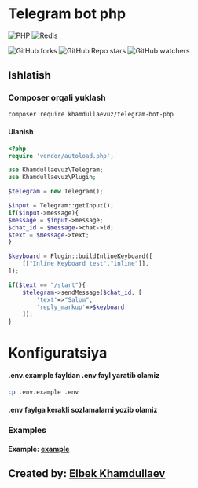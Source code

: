 # Telegram bot php

![PHP](https://img.shields.io/badge/php-%3E%3D5.6-8892bf.svg)
![Redis](https://img.shields.io/badge/Redis-required-green.svg)

![GitHub forks](https://img.shields.io/github/forks/KhamdullaevUz/telegram-bot-php?style=flat)
![GitHub Repo stars](https://img.shields.io/github/stars/KhamdullaevUz/telegram-bot-php?style=flat)
![GitHub watchers](https://img.shields.io/github/watchers/KhamdullaevUz/telegram-bot-php?style=flat)

## Ishlatish

### Composer orqali yuklash

```bash
composer require khamdullaevuz/telegram-bot-php
```

#### Ulanish

```php
<?php
require 'vendor/autoload.php';

use Khamdullaevuz\Telegram;
use Khamdullaevuz\Plugin;

$telegram = new Telegram();

$input = Telegram::getInput();
if($input->message){
$message = $input->message;
$chat_id = $message->chat->id;
$text = $message->text;
}

$keyboard = Plugin::buildInlineKeyboard([
	[["Inline Keyboard test","inline"]],
]);

if($text == "/start"){
	$telegram->sendMessage($chat_id, [
		'text'=>"Salom",
		'reply_markup'=>$keyboard
	]);
}
```

# Konfiguratsiya

#### .env.example fayldan .env fayl yaratib olamiz

```bash
cp .env.example .env
```

#### .env faylga kerakli sozlamalarni yozib olamiz

### Examples

#### Example: [example](/examples/example.php)

## Created by: [Elbek Khamdullaev](https://khamdullaev.uz)
